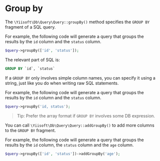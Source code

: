 # Group by

The `\Yiisoft\Db\Query\Query::groupBy()` method specifies the `GROUP BY` fragment of a SQL query.

For example, the following code will generate a query that groups the results by the `id` column and the `status` column.

```php 
$query->groupBy(['id', 'status']);
```

The relevant part of SQL is:

```sql
GROUP BY `id`, `status`
```

If a `GROUP BY` only involves simple column names, you can specify it using a string, just like you do when writing
raw SQL statements.

For example, the following code will generate a query that groups the results by the `id` column and the `status` column.

```php
$query->groupBy('id, status');
```

> Tip: Prefer the array format if `GROUP BY` involves some DB expression.

You can call `\Yiisoft\Db\Query\Query::addGroupBy()` to add more columns to the `GROUP BY` fragment.

For example, the following code will generate a query that groups the results by the `id` column, the `status`
column and the `age` column.

```php
$query->groupBy(['id', 'status'])->addGroupBy('age');
```
